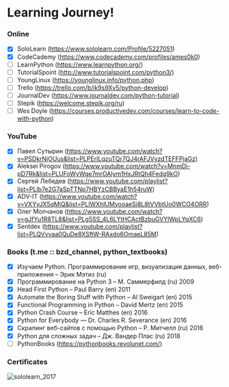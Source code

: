 # Learning Journey!
### Online
- [x] SoloLearn (https://www.sololearn.com/Profile/5227051)
- [x] CodeCademy (https://www.codecademy.com/profiles/ames0k0)
- [ ] LearnPython (https://www.learnpython.org/)
- [ ] TutorialSpoint (http://www.tutorialspoint.com/python3/)
- [ ] YoungLinux (https://younglinux.info/python.php)
- [ ] Trello (https://trello.com/b/ik9s9Xv5/python-develop)
- [ ] JournalDev (https://www.journaldev.com/python-tutorial)
- [ ] Stepik (https://welcome.stepik.org/ru)
- [ ] Wes Doyle (https://courses.productivedev.com/courses/learn-to-code-with-python)

### YouTube
- [x] Павел Сутырин (https://www.youtube.com/watch?v=PSDkrNjOUus&list=PLPErILqzuTQr7QJ4rAFJVvzdTEFFPjaGz)
- [x] Aleksei Pirogov (https://www.youtube.com/watch?v=MnmDi-pD7Rk&list=PLUFoWyWge7mrOAlym1HxJRtQh4Fedg9kO)
- [x] Сергей Лебедев (https://www.youtube.com/playlist?list=PLlb7e2G7aSpTTNp7HBYzCBByaE1h54ruW)
- [x] ADV-IT (https://www.youtube.com/watch?v=VXYyJX5qMiQ&list=PLlWXhlUMyooaeSj8L8tVVbtUo0WCO4ORR)
- [x] Олег Молчанов (https://www.youtube.com/watch?v=gJfYu1R8TL8&list=PLg5SS_4L6LYtHCActBzbuGVYlWpLYqXC6)
- [x] Sentdex (https://www.youtube.com/playlist?list=PLQVvvaa0QuDe8XSftW-RAxdo6OmaeL85M)

### Books (t.me :: bzd_channel, python_textbooks)
- [x] Изучаем Python. Программирование игр, визуализация данных, веб-приложения – Эрик Мэтиз (ru)
- [x] Программирование на Python 3 – М. Саммерфилд (ru) 2009
- [x] Head First Python – Paul Barry (en) 2011
- [x] Automate the Boring Stuff with Python – Al Sweigart (en) 2015
- [x] Functional Programming in Python – David Mertz (en) 2015
- [x] Python Crash Course – Eric Matthes (en) 2016
- [x] Python for Everybody — Dr. Charles R. Severance (en) 2016
- [x] Скрапинг веб-сайтов с помощью Python – Р. Митчелл (ru) 2016
- [x] Python для сложных задач – Дж. Вандер Плас (ru) 2018
- [ ] PythonBooks (https://pythonbooks.revolunet.com/)

### Certificates
![sololearn_2017](https://www.sololearn.com/Certificate/1073-5227051/jpg/?mode=view)
